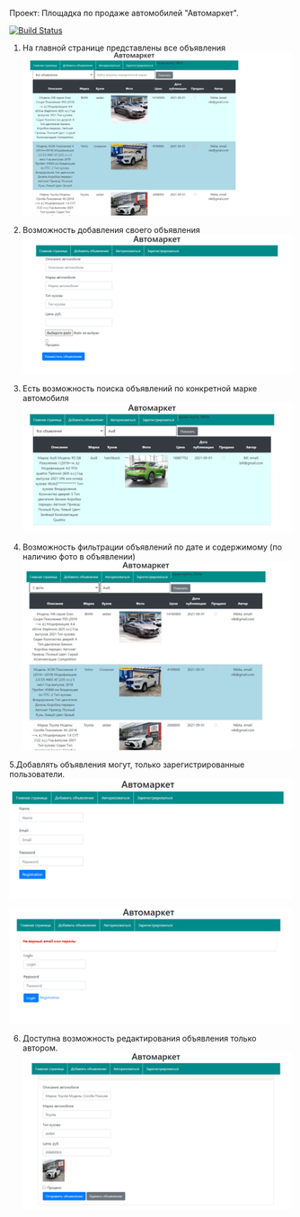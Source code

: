 Проект: Площадка по продаже автомобилей "Автомаркет".

[![Build Status](https://app.travis-ci.com/plifis/job4j_cars.svg?branch=master)](https://app.travis-ci.com/plifis/job4j_cars)


1. На главной странице представлены все объявления
![Screenshot](images/1.PNG)

2. Возможность добавления своего объявления
![Screenshot](images/2.PNG)

3. Есть возможность поиска объявлений по конкретной марке автомобиля
![Screenshot](images/3.PNG)

4. Возможность фильтрации объявлений по дате и содержимому (по наличию фото в объявлении)
![Screenshot](images/4.PNG)

5.Добавлять объявления могут, только зарегистрированные пользователи.
![Screenshot](images/5.PNG)

![Screenshot](images/6.PNG)

6. Доступна возможность редактирования объявления только автором.
![Screenshot](images/7.PNG)


